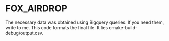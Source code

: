 # FOX_AIRDROP
The necessary data was obtained using Bigquery queries. If you need them, write to me. This code formats the final file. It lies cmake-build-debug\output.csv.
